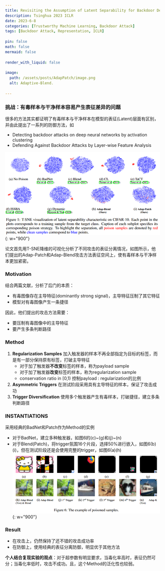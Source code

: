 ```yaml
---
title: Revisiting the Assumption of Latent Separability for Backdoor Defenses
description: Tsinghua 2023 ICLR
date: 2023-6-8
categories: [Trustworthy Machine Learning, Backdoor Attack]
tags: [Backdoor Attack, Representation, ICLR]

pin: false
math: false
mermaid: false

render_with_liquid: false

image:
  path: /assets/posts/AdapPatch/image.png
  alt: Adaptive-Blend.

---
```


### **挑战：有毒样本与干净样本容易产生表征差异的问题**
很多的方法其实都证明了有毒样本与干净样本在模型的表征(Latent)层面有区别，并由此提出了一系列的防御方法，如
- Detecting backdoor attacks on deep neural networks by activation clustering
- Defending Against Backdoor Attacks by Layer-wise Feature Analysis

![visualization](/assets/posts/AdapPatch/visualization.png){: w="900"}

论文首先用T-SNE降维的可视化分析了不同攻击的表征分离情况，如图所示，他们提出的Adap-Patch和Adap-Blend攻击方法表征空间上，使有毒样本与干净样本更加紧密。

### Motivation
结合两篇文献，分析了后门的本质：
- 有毒图像存在主导特征(dominantly strong signal)，主导特征压制了其它特征
- 模型对有毒图像产生一条捷径

因此，他们提出的攻击方法需要：
- 要压制有毒图像中的主导特征
- 要产生多条判断路径

### Method
1. **Regularization Samples** 
   加入触发器的样本不再全部指定为目标的标签，而是有一部分保持原有标签，打破主导特征
   - 对于加了触发器**不改变**标签的样本，称为payload sample
   - 对于加了触发器**改变**标签的样本，称为regularization sample
   - conservation ratio in [0,1) 控制payload : regularization的比例
2. **Asymmetric Triggers** 
   在测试阶段采用具有主导特征的样本，保证了攻击成功
3. **Trigger Diversification**
   使用多个触发器产生有毒样本，打破捷径，建立多条判断路径

### INSTANTIATIONS
采用经典的BadNet和Patch作为Method的实例
- 对于BadNet，建立多种触发器，如图6的(c)~(g)和(j)~(n)
- 对于Blend(Patch)，将trigger氛围16个片段，选择50%进行嵌入，如图6(b)(i)，但在测试阶段还是会使用完整的trigger，如图6(a)(h)
![instance](/assets/posts/AdapPatch/instance.jpg){: w="900"}

### Result
- 在攻击上，仍然保持了还不错的攻击成功率
- 在防御上，使用经典的表征分离防御，明显优于其他方法

**个人结合复现实验的观点**：对于超参数有明显要求，当毒化率高时，表征仍然可分；当毒化率低时，攻击不成功。且，这个Method的泛化性也较弱。


